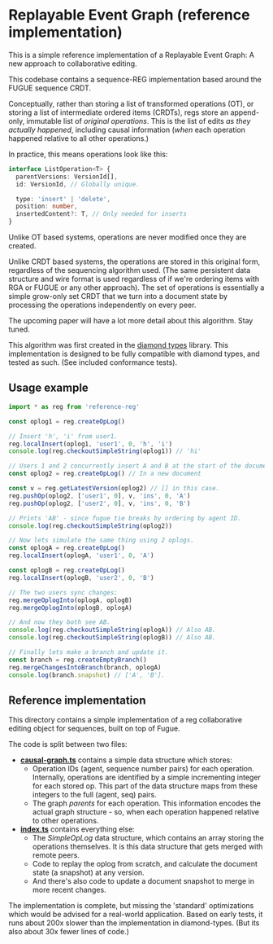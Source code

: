 # Replayable Event Graph (reference implementation)

This is a simple reference implementation of a Replayable Event Graph: A new approach to collaborative editing.

This codebase contains a sequence-REG implementation based around the FUGUE sequence CRDT.

Conceptually, rather than storing a list of transformed operations (OT), or storing a list of intermediate ordered items (CRDTs), regs store an append-only, immutable list of *original operations*. This is the list of edits *as they actually happened*, including causal information (*when* each operation happened relative to all other operations.)

In practice, this means operations look like this:

```typescript
interface ListOperation<T> {
  parentVersions: VersionId[],
  id: VersionId, // Globally unique.

  type: 'insert' | 'delete',
  position: number,
  insertedContent?: T, // Only needed for inserts
}
```

Unlike OT based systems, operations are never modified once they are created.

Unlike CRDT based systems, the operations are stored in this original form, regardless of the sequencing algorithm used. (The same persistent data structure and wire format is used regardless of if we're ordering items with RGA or FUGUE or any other approach). The set of operations is essentially a simple grow-only set CRDT that we turn into a document state by processing the operations independently on every peer.

The upcoming paper will have a lot more detail about this algorithm. Stay tuned.

This algorithm was first created in the [diamond types](https://github.com/josephg/diamond-types) library. This implementation is designed to be fully compatible with diamond types, and tested as such. (See included conformance tests).

## Usage example

```javascript
import * as reg from 'reference-reg'

const oplog1 = reg.createOpLog()

// Insert 'h', 'i' from user1.
reg.localInsert(oplog1, 'user1', 0, 'h', 'i')
console.log(reg.checkoutSimpleString(oplog1)) // 'hi'

// Users 1 and 2 concurrently insert A and B at the start of the document
const oplog2 = reg.createOpLog() // In a new document

const v = reg.getLatestVersion(oplog2) // [] in this case.
reg.pushOp(oplog2, ['user1', 0], v, 'ins', 0, 'A')
reg.pushOp(oplog2, ['user2', 0], v, 'ins', 0, 'B')

// Prints 'AB' - since fugue tie breaks by ordering by agent ID.
console.log(reg.checkoutSimpleString(oplog2))

// Now lets simulate the same thing using 2 oplogs.
const oplogA = reg.createOpLog()
reg.localInsert(oplogA, 'user1', 0, 'A')

const oplogB = reg.createOpLog()
reg.localInsert(oplogB, 'user2', 0, 'B')

// The two users sync changes:
reg.mergeOplogInto(oplogA, oplogB)
reg.mergeOplogInto(oplogB, oplogA)

// And now they both see AB.
console.log(reg.checkoutSimpleString(oplogA)) // Also AB.
console.log(reg.checkoutSimpleString(oplogB)) // Also AB.

// Finally lets make a branch and update it.
const branch = reg.createEmptyBranch()
reg.mergeChangesIntoBranch(branch, oplogA)
console.log(branch.snapshot) // ['A', 'B'].
```



## Reference implementation

This directory contains a simple implementation of a reg collaborative editing
object for sequences, built on top of Fugue.

The code is split between two files:

- **[causal-graph.ts](src/causal-graph.ts)** contains a simple data structure which stores:
  - Operation IDs (agent, sequence number pairs) for each operation. Internally, operations are identified by a simple incrementing integer for each stored op. This part of the data structure maps from these integers to the full (agent, seq) pairs.
  - The graph *parents* for each operation. This information encodes the actual graph structure - so, when each operation happened relative to other operations.
- **[index.ts](src/index.ts)** contains everything else:
  - The *SimpleOpLog* data structure, which contains an array storing the operations themselves. It is this data structure that gets merged with remote peers.
  - Code to replay the oplog from scratch, and calculate the document state (a snapshot) at any version.
  - And there's also code to update a document snapshot to merge in more recent changes.

The implementation is complete, but missing the 'standard' optimizations which
would be advised for a real-world application. Based on early tests, it runs about 200x slower than the implementation in diamond-types. (But its also about 30x fewer lines of code.)
